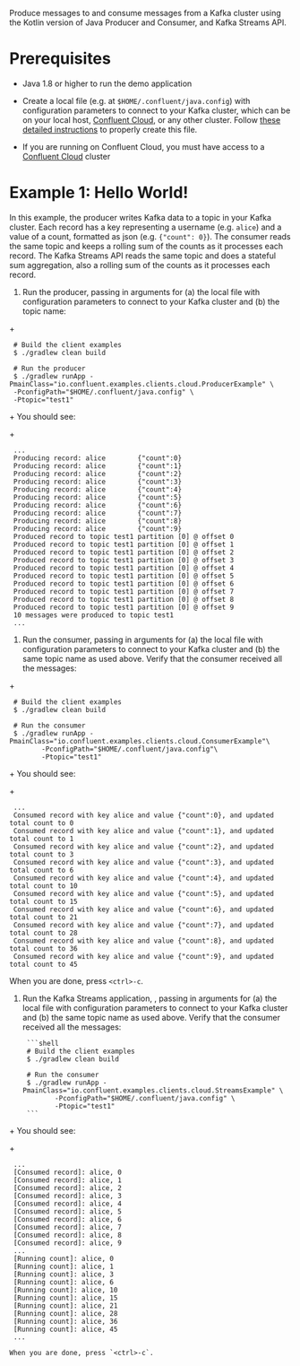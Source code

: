 Produce messages to and consume messages from a Kafka cluster using the
Kotlin version of Java Producer and Consumer, and Kafka Streams API.

Prerequisites
=============

-   Java 1.8 or higher to run the demo application

-   Create a local file (e.g. at `$HOME/.confluent/java.config`) with
    configuration parameters to connect to your Kafka cluster, which can
    be on your local host, [Confluent
    Cloud](https://www.confluent.io/confluent-cloud/?utm_source=github&utm_medium=demo&utm_campaign=ch.examples_type.community_content.clients-ccloud),
    or any other cluster. Follow [these detailed
    instructions](https://github.com/confluentinc/configuration-templates/tree/master/README.md)
    to properly create this file.

-   If you are running on Confluent Cloud, you must have access to a
    [Confluent
    Cloud](https://www.confluent.io/confluent-cloud/?utm_source=github&utm_medium=demo&utm_campaign=ch.examples_type.community_content.clients-ccloud)
    cluster

Example 1: Hello World!
=======================

In this example, the producer writes Kafka data to a topic in your Kafka
cluster. Each record has a key representing a username (e.g. `alice`)
and a value of a count, formatted as json (e.g. `{"count": 0}`). The
consumer reads the same topic and keeps a rolling sum of the counts as
it processes each record. The Kafka Streams API reads the same topic and
does a stateful sum aggregation, also a rolling sum of the counts as it
processes each record.

1.  Run the producer, passing in arguments for (a) the local file with
    configuration parameters to connect to your Kafka cluster and (b)
    the topic name:

\+

     # Build the client examples
     $ ./gradlew clean build

     # Run the producer
     $ ./gradlew runApp -PmainClass="io.confluent.examples.clients.cloud.ProducerExample" \
     -PconfigPath="$HOME/.confluent/java.config" \
     -Ptopic="test1"

\+ You should see:

\+

     ...
     Producing record: alice        {"count":0}
     Producing record: alice        {"count":1}
     Producing record: alice        {"count":2}
     Producing record: alice        {"count":3}
     Producing record: alice        {"count":4}
     Producing record: alice        {"count":5}
     Producing record: alice        {"count":6}
     Producing record: alice        {"count":7}
     Producing record: alice        {"count":8}
     Producing record: alice        {"count":9}
     Produced record to topic test1 partition [0] @ offset 0
     Produced record to topic test1 partition [0] @ offset 1
     Produced record to topic test1 partition [0] @ offset 2
     Produced record to topic test1 partition [0] @ offset 3
     Produced record to topic test1 partition [0] @ offset 4
     Produced record to topic test1 partition [0] @ offset 5
     Produced record to topic test1 partition [0] @ offset 6
     Produced record to topic test1 partition [0] @ offset 7
     Produced record to topic test1 partition [0] @ offset 8
     Produced record to topic test1 partition [0] @ offset 9
     10 messages were produced to topic test1
     ...

1.  Run the consumer, passing in arguments for (a) the local file with
    configuration parameters to connect to your Kafka cluster and (b)
    the same topic name as used above. Verify that the consumer received
    all the messages:

\+

     # Build the client examples
     $ ./gradlew clean build

     # Run the consumer
     $ ./gradlew runApp -PmainClass="io.confluent.examples.clients.cloud.ConsumerExample"\
            -PconfigPath="$HOME/.confluent/java.config"\
            -Ptopic="test1"

\+ You should see:

\+

     ...
     Consumed record with key alice and value {"count":0}, and updated total count to 0
     Consumed record with key alice and value {"count":1}, and updated total count to 1
     Consumed record with key alice and value {"count":2}, and updated total count to 3
     Consumed record with key alice and value {"count":3}, and updated total count to 6
     Consumed record with key alice and value {"count":4}, and updated total count to 10
     Consumed record with key alice and value {"count":5}, and updated total count to 15
     Consumed record with key alice and value {"count":6}, and updated total count to 21
     Consumed record with key alice and value {"count":7}, and updated total count to 28
     Consumed record with key alice and value {"count":8}, and updated total count to 36
     Consumed record with key alice and value {"count":9}, and updated total count to 45

When you are done, press `<ctrl>-c`.

1.  Run the Kafka Streams application, , passing in arguments for (a)
    the local file with configuration parameters to connect to your
    Kafka cluster and (b) the same topic name as used above. Verify that
    the consumer received all the messages:

         ```shell
         # Build the client examples
         $ ./gradlew clean build

         # Run the consumer
         $ ./gradlew runApp -PmainClass="io.confluent.examples.clients.cloud.StreamsExample" \
                -PconfigPath="$HOME/.confluent/java.config" \
                -Ptopic="test1"
         ```

\+ You should see:

\+

     ...
     [Consumed record]: alice, 0
     [Consumed record]: alice, 1
     [Consumed record]: alice, 2
     [Consumed record]: alice, 3
     [Consumed record]: alice, 4
     [Consumed record]: alice, 5
     [Consumed record]: alice, 6
     [Consumed record]: alice, 7
     [Consumed record]: alice, 8
     [Consumed record]: alice, 9
     ...
     [Running count]: alice, 0
     [Running count]: alice, 1
     [Running count]: alice, 3
     [Running count]: alice, 6
     [Running count]: alice, 10
     [Running count]: alice, 15
     [Running count]: alice, 21
     [Running count]: alice, 28
     [Running count]: alice, 36
     [Running count]: alice, 45
     ...

    When you are done, press `<ctrl>-c`.
